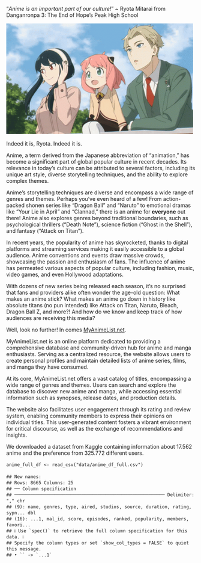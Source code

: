 “*Anime is an important part of our culture!*” ~ Ryota Mitarai from
Danganronpa 3: The End of Hope’s Peak High School

![](./img/spy-family.gif)

Indeed it is, Ryota. Indeed it is.

Anime, a term derived from the Japanese abbreviation of “animation,” has
become a significant part of global popular culture in recent decades.
Its relevance in today’s culture can be attributed to several factors,
including its unique art style, diverse storytelling techniques, and the
ability to explore complex themes.

Anime’s storytelling techniques are diverse and encompass a wide range
of genres and themes. Perhaps you’ve even heard of a few! From
action-packed shonen series like “Dragon Ball” and “Naruto” to emotional
dramas like “Your Lie in April” and “Clannad,” there is an anime for
**everyone** out there! Anime also explores genres beyond traditional
boundaries, such as psychological thrillers (“Death Note”), science
fiction (“Ghost in the Shell”), and fantasy (“Attack on Titan”).

In recent years, the popularity of anime has skyrocketed, thanks to
digital platforms and streaming services making it easily accessible to
a global audience. Anime conventions and events draw massive crowds,
showcasing the passion and enthusiasm of fans. The influence of anime
has permeated various aspects of popular culture, including fashion,
music, video games, and even Hollywood adaptations.

With dozens of new series being released each season, it’s no surprised
that fans and providers alike often wonder the age-old question: What
makes an anime stick? What makes an anime go down in history like
absolute titans (no pun intended) like Attack on Titan, Naruto, Bleach,
Dragon Ball Z, and more?! And how do we know and keep track of how
audiences are receiving this media?

Well, look no further! In comes
[MyAnimeList.net](https://myanimelist.net/).

MyAnimeList.net is an online platform dedicated to providing a
comprehensive database and community-driven hub for anime and manga
enthusiasts. Serving as a centralized resource, the website allows users
to create personal profiles and maintain detailed lists of anime series,
films, and manga they have consumed.

At its core, MyAnimeList.net offers a vast catalog of titles,
encompassing a wide range of genres and themes. Users can search and
explore the database to discover new anime and manga, while accessing
essential information such as synopses, release dates, and production
details.

The website also facilitates user engagement through its rating and
review system, enabling community members to express their opinions on
individual titles. This user-generated content fosters a vibrant
environment for critical discourse, as well as the exchange of
recommendations and insights.

We downloaded a dataset from Kaggle containing information about 17.562
anime and the preference from 325.772 different users.

    anime_full_df <- read_csv("data/anime_df_full.csv")

    ## New names:
    ## Rows: 8665 Columns: 25
    ## ── Column specification
    ## ──────────────────────────────────────────────────────── Delimiter: "," chr
    ## (9): name, genres, type, aired, studios, source, duration, rating, sypn... dbl
    ## (16): ...1, mal_id, score, episodes, ranked, popularity, members, favori...
    ## ℹ Use `spec()` to retrieve the full column specification for this data. ℹ
    ## Specify the column types or set `show_col_types = FALSE` to quiet this message.
    ## • `` -> `...1`
